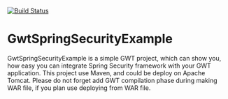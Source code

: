 [![Build Status](https://travis-ci.org/Elena-Bruyako/GwtSpringSecurityTestTask.svg?branch=master)](https://travis-ci.org/Elena-Bruyako/GwtSpringSecurityTestTask)

# GwtSpringSecurityExample

GwtSpringSecurityExample is a simple GWT project, which can show you, how easy you can
integrate Spring Security framework with your GWT application.
This project use Maven, and could be deploy on Apache Tomcat.
Please do not forget add GWT compilation phase during making WAR file, if you plan use deploying from WAR file.
